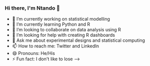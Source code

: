 ### Hi there, I'm Ntando 👋


- 🔭 I’m currently working on statistical modelling 
- 🌱 I’m currently learning Python and R
- 👯 I’m looking to collaborate on data analysis using R
- 🤔 I’m looking for help with creating R dashboards
- 💬 Ask me about experimental designs and statistical computing
- 📫 How to reach me: Twitter and LinkedIn
- 😄 Pronouns: He/His
- ⚡ Fun fact: I don't like to lose
-->
